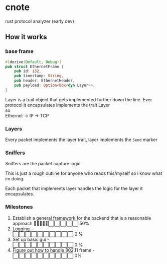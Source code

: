 # cnote
rust protocol analyzer (early dev)

## How it works

### base frame
```rust
#[derive(Default, Debug)]
pub struct EthernetFrame {
    pub id: i32,
    pub timestamp: String,
    pub header: EthernetHeader,
    pub payload: Option<Box<dyn Layer>>,
}
```
Layer is a trait object that gets implemented further down the line. Ever protocol it encapsulates
implements the trait Layer <br />
so <br />
Ethernet -> IP -> TCP 

### Layers
Every packet implements the layer trait, layer implements the ```Send``` marker

### Sniffers
Sniffers are the packet capture logic. 

This is just a rough outline for anyone who reads this/myself so i know what im doing.


Each packet that implements layer handles the logic for the layer it encapsulates.

### Milestones
1. Establish a general framework for the backend that is a reasonable approach
🔵🔵🔵🔵🔵⬜⬜⬜⬜⬜ 50%
2. Logging - <br />
⬜⬜⬜⬜⬜⬜⬜⬜⬜⬜ 0 %
3. Set up basic gui - <br />
⬜⬜⬜⬜⬜⬜⬜⬜⬜⬜ 0 %
4. Figure out how to handle 802.11 frame - <br />
⬜⬜⬜⬜⬜⬜⬜⬜⬜⬜ 0%
